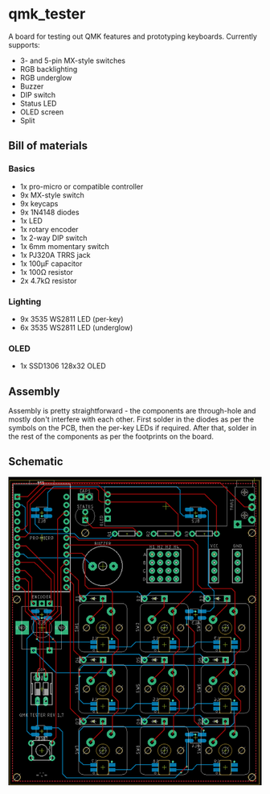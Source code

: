 # qmk_tester

A board for testing out QMK features and prototyping keyboards. Currently supports:

- 3- and 5-pin MX-style switches
- RGB backlighting
- RGB underglow
- Buzzer
- DIP switch
- Status LED
- OLED screen
- Split

## Bill of materials

### Basics

- 1x pro-micro or compatible controller
- 9x MX-style switch
- 9x keycaps
- 9x 1N4148 diodes
- 1x LED
- 1x rotary encoder
- 1x 2-way DIP switch
- 1x 6mm momentary switch
- 1x PJ320A TRRS jack
- 1x 100μF capacitor
- 1x 100Ω resistor
- 2x 4.7kΩ resistor

### Lighting

- 9x 3535 WS2811 LED (per-key)
- 6x 3535 WS2811 LED (underglow)

### OLED

- 1x SSD1306 128x32 OLED

## Assembly

Assembly is pretty straightforward - the components are through-hole and mostly don't interfere with each other. First solder in the diodes as per the symbols on the PCB, then the per-key LEDs if required. After that, solder in the rest of the components as per the footprints on the board.

## Schematic

![schematic](./screenshot/schematic.png)
